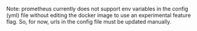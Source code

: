 Note: prometheus currently does not support env variables in the config (yml) file without editing the docker image to use an experimental feature flag. So, for now, urls in the config file must be updated manually.